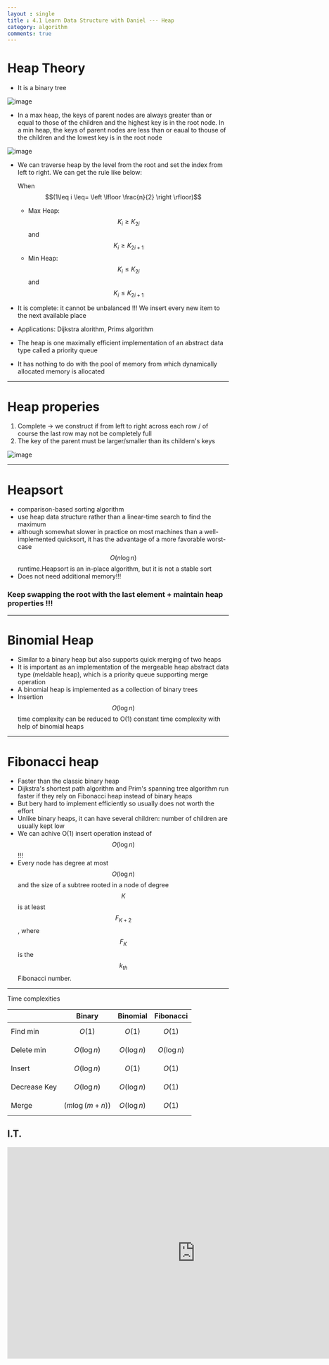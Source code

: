 ```yaml
---
layout : single
title : 4.1 Learn Data Structure with Daniel --- Heap
category: algorithm
comments: true
---
```

<script type="text/javascript" async
  src="https://cdn.mathjax.org/mathjax/latest/MathJax.js?config=TeX-MML-AM_CHTML">
</script>

# Heap Theory

- It is a binary tree

![image](http://i.stack.imgur.com/ld3It.png)

- In a max heap, the keys of parent nodes are always greater than or equal to those of the children and the highest key is in the root node. In a min heap, the keys of parent nodes are less than or eaual to thouse of the children and the lowest key is in the root node

![image](https://qph.ec.quoracdn.net/main-qimg-ddb92cea328a64098e3219bd021ff6cb?convert_to_webp=true)

-  We can traverse heap by the level from the root and set the index from left to right. We can get the rule like below:

    When $$(1\leq i \leq= \left \lfloor \frac{n}{2} \right \rfloor)$$


    - Max Heap: $$ K_i \geq K_{2i}  $$
                and $$ K_i \geq K_{2i+1}  $$
    - Min Heap: $$ K_i \leq K_{2i}  $$
                and $$ K_i \leq K_{2i+1}  $$


- It is complete: it cannot be unbalanced !!! We insert every new item to the next available place
- Applications: Dijkstra alorithm, Prims algorithm
- The heap is one maximally efficient implementation of an abstract data type called a priority queue
- It has nothing to do with the pool of memory from which dynamically allocated memory is allocated

---

# Heap properies

1. Complete -> we construct if from left to right across each row / of course the last row may not be completely full
2. The key of the parent must be larger/smaller than its childern's keys

![image](http://www.studytonight.com/data-structures/images/heap-property-example.png)


---

# Heapsort
- comparison-based sorting algorithm
- use heap data structure rather than a linear-time search to find the maximum
- although somewhat slower in practice on most machines than a well-implemented quicksort, it has the advantage of a more favorable worst-case $$O({n}\log{n})$$ runtime.Heapsort is an in-place algorithm, but it is not a stable sort
- Does not need additional memory!!!



### Keep swapping the root with the last element + maintain heap properties !!!



---

# Binomial Heap
- Similar to a binary heap but also supports quick merging of two heaps
- It is important as an implementation of the mergeable heap abstract data type (meldable heap), which is a priority queue supporting merge operation
- A binomial heap is implemented as a collection of binary trees
- Insertion $$O(\log{n})$$ time complexity can be reduced to O(1) constant time complexity with help of binomial heaps

---

# Fibonacci heap
- Faster than the classic binary heap
- Dijkstra's shortest path algorithm and Prim's spanning tree algorithm run faster if they rely on Fibonacci heap instead of binary heaps
- But bery hard to implement efficiently so usually does not worth the effort
- Unlike binary heaps, it can have  several children: number of children are usually kept low
- We can achive O(1) insert operation instead of $$O(\log{n})$$ !!!
- Every node has degree at most $$O(\log{n})$$ and the size of a subtree rooted in a node of degree $$K$$ is at least $$F_{K+2}$$, where $$F_K $$ is the $$k_{th}$$ Fibonacci number.

---

Time complexities

| | Binary |Binomial|Fibonacci
---|---|---|---
Find min | $$O(1)$$ | $$O(1)$$ |$$O(1)$$
Delete min | $$O(\log{n})$$ | $$O(\log{n})$$ | $$O(\log{n})$$
Insert   |$$O(\log{n})$$| $$O(1)$$ |$$O(1)$$
Decrease Key |$$O(\log{n})$$ |$$O(\log{n})$$ | $$O(1)$$
Merge  | $$({m}\log({m+n}))$$  |$$O(\log{n})$$ | $$O(1)$$

## I.T.

<div style="max-width:640px; margin:0 auto 10px;" >
<div
style="position: relative;
width:100%;
padding-bottom:56.25%;
height:0;">

<iframe width="854" height="480" src="https://www.youtube.com/embed/hfnDTvbtDUI" frameborder="0" allowfullscreen></iframe>

</div>
</div>
